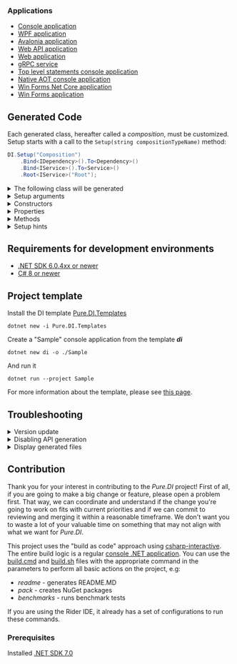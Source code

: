 ### Applications
- [Console application](readme/Console.md)
- [WPF application](readme/Wpf.md)
- [Avalonia application](readme/Avalonia.md)
- [Web API application](readme/WebAPI.md)
- [Web application](readme/WebApp.md)
- [gRPC service](readme/GrpcService.md)
- [Top level statements console application](readme/ConsoleTopLevelStatements.md)
- [Native AOT console application](readme/ConsoleNativeAOT.md)
- [Win Forms Net Core application](readme/WinFormsAppNetCore.md)
- [Win Forms application](readme/WinFormsApp.md)

## Generated Code

Each generated class, hereafter called a _composition_, must be customized. Setup starts with a call to the `Setup(string compositionTypeName)` method:

```c#
DI.Setup("Composition")
    .Bind<IDependency>().To<Dependency>()
    .Bind<IService>().To<Service>()
    .Root<IService>("Root");
```

<details>
<summary>The following class will be generated</summary>

```c#
partial class Composition
{
    public Composition() { }

    internal Composition(Composition parent) { }

    public IService Root
    {
        get
        {
            return new Service(new Dependency());
        }
    }

    public T Resolve<T>()  { ... }

    public T Resolve<T>(object? tag)  { ... }

    public object Resolve(Type type) { ... }

    public object Resolve(Type type, object? tag) { ... }
}
```

</details>

<details>
<summary>Setup arguments</summary>

The first parameter is used to specify the name of the composition class. All sets with the same name will be combined to create one composition class. Alternatively, this name may contain a namespace, e.g. a composition class is generated for `Sample.Composition`:

```c#
namespace Sample
{
    partial class Composition
    {
        ...
    }
}
```

The second optional parameter may have multiple values to determine the kind of composition.

### CompositionKind.Public

This value is used by default. If this value is specified, a normal composition class will be created.

### CompositionKind.Internal

If you specify this value, the class will not be generated, but this setup can be used by others as a base setup. For example:

```c#
DI.Setup("BaseComposition", CompositionKind.Internal)
    .Bind<IDependency>().To<Dependency>();

DI.Setup("Composition").DependsOn("BaseComposition")
    .Bind<IService>().To<Service>();    
```

If the _CompositionKind.Public_ flag is set in the composition setup, it can also be the base for other compositions, as in the example above.

### CompositionKind.Global

No composition class will be created when this value is specified, but this setup is the base setup for all setups in the current project, and `DependsOn(...)` is not required.

</details>

<details>
<summary>Constructors</summary>

### Default constructor

It's quite trivial, this constructor simply initializes the internal state.

### Argument constructor

It replaces the default constructor and is only created if at least one argument is specified. For example:

```c#
DI.Setup("Composition")
    .Arg<string>("name")
    .Arg<int>("id")
    ...
```

In this case, the constructor with arguments is as follows:

```c#
public Composition(string name, int id) { ... }
```

and there is no default constructor. It is important to remember that only those arguments that are used in the object graph will appear in the constructor. Arguments that are not involved cannot be defined, as they are omitted from the constructor parameters to save resources.

### Child constructor

This constructor is always available and is used to create a child composition based on the parent composition:

```c#
var parentComposition = new Composition();
var childComposition = new Composition(parentComposition); 
```

The child composition inherits the state of the parent composition in the form of arguments and singleton objects. The states are copied, and the compositions are completely independent. All singleton objects previously created in the parent composition are also made available in the child composition.

</details>

<details>
<summary>Properties</summary>

### Public Composition Roots

To create an object graph quickly and conveniently, a set of properties (or a methods) is formed. These properties are here called roots of compositions. The type of a property/method is the type of the root object created by the composition. Accordingly, each invocation of a property/method leads to the creation of a composition with a root element of this type.

```c#
DI.Setup("Composition")
    .Bind<IService>().To<Service>()
    .Root<IService>("MyService");
```

In this case, the property for the _IService_ type will be named _MyService_ and will be available for direct use. The result of its use will be the creation of a composition of objects with the root of _IService_ type:

```c#
public IService MyService
{
    get
    { 
        ...
        return new Service(...);
    }
}
```

This is [recommended way](https://blog.ploeh.dk/2011/07/28/CompositionRoot/) to create a composition root. A composition class can contain any number of roots.

### Private Composition Roots

If the root name is empty, a private composition root with a random name is created:

```c#
private IService RootM07D16di_0001
{
    get { ... }
}
```

This root is available in _Resolve_ methods in the same way as public roots. For example:

```c#
DI.Setup("Composition")
    .Bind<IService>().To<Service>()
    .Root<IService>();
```

These properties have an arbitrary name and access modifier _private_ and cannot be used directly from the code. Do not attempt to use them, as their names are arbitrarily changed. Private composition roots can be resolved by _Resolve_ methods.

</details>

<details>
<summary>Methods</summary>

### Resolve

By default, a set of four _Resolve_ methods is generated:

```c#
public T Resolve<T>() { ... }

public T Resolve<T>(object? tag) { ... }

public object Resolve(Type type) { ... }

public object Resolve(Type type, object? tag) { ... }
```

These methods can resolve both public and private composition roots that do not depend on any arguments of the composition roots. They are useful when using the [Service Locator](https://martinfowler.com/articles/injection.html) approach, where the code resolves composition roots in place:

```c#
var composition = new Composition();

composition.Resolve<IService>();
```

This is a [not recommended](https://blog.ploeh.dk/2010/02/03/ServiceLocatorisanAnti-Pattern/) way to create composition roots. To control the generation of these methods, see the [Resolve](#resolve-hint) hint.

### Dispose

Provides a mechanism to release unmanaged resources. This method is generated only if the composition contains at least one singleton instance that implements the [IDisposable](https://learn.microsoft.com/en-us/dotnet/api/system.idisposable) interface. To dispose of all created singleton objects, the `Dispose()` method of the composition should be called:

```c#
using var composition = new Composition();
```

</details>

<details>
<summary>Setup hints</summary>

## Setup hints

Hints are used to fine-tune code generation. Setup hints can be used as shown in the following example:

```c#
DI.Setup("Composition")
    .Hint(Hint.Resolve, "Off")
    .Hint(Hint.ThreadSafe, "Off")
    .Hint(Hint.ToString, "On")
    ...
```

In addition, setup hints can be commented out before the _Setup_ method as `hint = value`. For example:

```c#
// Resolve = Off
// ThreadSafe = Off
DI.Setup("Composition")
    .Hint(Hint.ToString, "On")
    ...
```

Both approaches can be used in combination with each other.

| Hint                                                                                                                               | Values             | Default   | C# version |
|------------------------------------------------------------------------------------------------------------------------------------|--------------------|-----------|------------|
| [Resolve](#resolve-hint)                                                                                                           | _On_ or _Off_      | _On_      |            |
| [OnNewInstance](#onnewinstance-hint)                                                                                               | _On_ or _Off_      | _Off_     | 9.0        |
| [OnNewInstanceImplementationTypeNameRegularExpression](#onnewinstanceimplementationtypenameregularexpression-hint)                 | Regular expression | .+        |            |
| [OnNewInstanceTagRegularExpression](#onnewinstancetagregularexpression-hint)                                                       | Regular expression | .+        |            |
| [OnNewInstanceLifetimeRegularExpression](#onnewinstancelifetimeregularexpression-hint)                                             | Regular expression | .+        |            |
| [OnDependencyInjection](#ondependencyinjection-hint)                                                                               | _On_ or _Off_      | _Off_     | 9.0        | 
| [OnDependencyInjectionImplementationTypeNameRegularExpression](#OnDependencyInjectionImplementationTypeNameRegularExpression-Hint) | Regular expression | .+        |            |
| [OnDependencyInjectionContractTypeNameRegularExpression](#ondependencyinjectioncontracttypenameregularexpression-hint)             | Regular expression | .+        |            |
| [OnDependencyInjectionTagRegularExpression](#ondependencyinjectiontagregularexpression-hint)                                       | Regular expression | .+        |            |
| [OnDependencyInjectionLifetimeRegularExpression](#ondependencyinjectionlifetimeregularexpression-hint)                             | Regular expression | .+        |            |
| [OnCannotResolve](#oncannotresolve-hint)                                                                                           | _On_ or _Off_      | _Off_     | 9.0        |
| [OnCannotResolveContractTypeNameRegularExpression](#oncannotresolvecontracttypenameregularexpression-hint)                         | Regular expression | .+        |            |
| [OnCannotResolveTagRegularExpression](#oncannotresolvetagregularexpression-hint)                                                   | Regular expression | .+        |            |
| [OnCannotResolveLifetimeRegularExpression](#oncannotresolvelifetimeregularexpression-hint)                                         | Regular expression | .+        |            |
| [OnNewRoot](#onnewroot-hint)                                                                                                       | _On_ or _Off_      | _Off_     |            |
| [ToString](#tostring-hint)                                                                                                         | _On_ or _Off_      | _Off_     |            |
| [ThreadSafe](#threadsafe-hint)                                                                                                     | _On_ or _Off_      | _On_      |            |
| [ResolveMethodModifiers](#resolvemethodmodifiers-hint)                                                                             | Method modifier    | _public_  |            |
| [ResolveMethodName](#resolvemethodname-hint)                                                                                       | Method name        | _Resolve_ |            |
| [ResolveByTagMethodModifiers](#resolvebytagmethodmodifiers-hint)                                                                   | Method modifier    | _public_  |            |
| [ResolveByTagMethodName](#resolvebytagmethodname-hint)                                                                             | Method name        | _Resolve_ |            |
| [ObjectResolveMethodModifiers](#objectresolvemethodmodifiers-hint)                                                                 | Method modifier    | _public_  |            |
| [ObjectResolveMethodName](#objectresolvemethodname-hint)                                                                           | Method name        | _Resolve_ |            |
| [ObjectResolveByTagMethodModifiers](#objectresolvebytagmethodmodifiers-hint)                                                       | Method modifier    | _public_  |            |
| [ObjectResolveByTagMethodName](#objectresolvebytagmethodname-hint)                                                                 | Method name        | _Resolve_ |            |
| [DisposeMethodModifiers](#disposemethodmodifiers-hint)                                                                             | Method modifier    | _public_  |            |
| [FormatCode](#formatcode-hint)                                                                                                     |  _On_ or _Off_     | _Off_     |            |

The list of hints will be gradually expanded to meet the needs and desires for fine-tuning code generation. Please feel free to add your ideas.

### Resolve Hint

Determines whether to generate [_Resolve_ methods](#resolve). By default, a set of four _Resolve_ methods are generated. Set this hint to _Off_ to disable the generation of resolve methods. This will reduce the generation time of the class composition, and in this case no [private composition roots](#private-composition-roots) will be generated. The class composition will be smaller and will only have [public roots](#public-composition-roots). When the _Resolve_ hint is disabled, only the public roots properties are available, so be sure to explicitly define them using the `Root<T>(string name)` method with an explicit composition root name.

### OnNewInstance Hint

Determines whether to generate the _OnNewInstance_ partial method. By default, this partial method is not generated. This can be useful, for example, for logging purposes:

```c#
internal partial class Composition
{
    partial void OnNewInstance<T>(ref T value, object? tag, object lifetime)            
    {
        Console.WriteLine($"'{typeof(T)}'('{tag}') created.");            
    }
}
```

You can also replace the created instance with a `T` type, where `T` is the actual type of the created instance. To minimize performance loss when calling _OnNewInstance_, use the three hints below.

### OnNewInstanceImplementationTypeNameRegularExpression Hint

This is a regular expression for filtering by instance type name. This hint is useful when _OnNewInstance_ is in _On_ state and it is necessary to limit the set of types for which the _OnNewInstance_ method will be called.

### OnNewInstanceTagRegularExpression Hint

This is a regular expression for filtering by _tag_. This hint is also useful when _OnNewInstance_ is in _On_ state and it is necessary to limit the set of _tags_ for which the _OnNewInstance_ method will be called.

### OnNewInstanceLifetimeRegularExpression Hint

This is a regular expression for filtering by _lifetime_. This hint is also useful when _OnNewInstance_ is in _On_ state and it is necessary to restrict the set of _life_ times for which the _OnNewInstance_ method will be called.

### OnDependencyInjection Hint

Determines whether to generate the _OnDependencyInjection_ partial method to control dependency injection. By default, this partial method is not generated. It cannot have an empty body because of the return value. It must be overridden when it is generated. This may be useful, for example, for [Interception Scenario](readme/interception.md).

```c#
// OnDependencyInjection = On
// OnDependencyInjectionContractTypeNameRegularExpression = ICalculator[\d]{1}
// OnDependencyInjectionTagRegularExpression = Abc
DI.Setup("Composition")
    ...
```

To minimize performance loss when calling _OnDependencyInjection_, use the three tips below.

### OnDependencyInjectionImplementationTypeNameRegularExpression Hint

This is a regular expression for filtering by instance type name. This hint is useful when _OnDependencyInjection_ is in _On_ state and it is necessary to restrict the set of types for which the _OnDependencyInjection_ method will be called.

### OnDependencyInjectionContractTypeNameRegularExpression Hint

This is a regular expression for filtering by the name of the resolving type. This hint is also useful when _OnDependencyInjection_ is in _On_ state and it is necessary to limit the set of permissive types for which the _OnDependencyInjection_ method will be called.

### OnDependencyInjectionTagRegularExpression Hint

This is a regular expression for filtering by _tag_. This hint is also useful when _OnDependencyInjection_ is in the _On_ state and you want to limit the set of _tags_ for which the _OnDependencyInjection_ method will be called.

### OnDependencyInjectionLifetimeRegularExpression Hint

This is a regular expression for filtering by _lifetime_. This hint is also useful when _OnDependencyInjection_ is in _On_ state and it is necessary to restrict the set of _lifetime_ for which the _OnDependencyInjection_ method will be called.

### OnCannotResolve Hint

Determines whether to generate the `OnCannotResolve<T>(...)` partial method to handle a scenario in which an instance cannot be resolved. By default, this partial method is not generated. Because of the return value, it cannot have an empty body and must be overridden at creation.

```c#
// OnCannotResolve = On
// OnCannotResolveContractTypeNameRegularExpression = string|DateTime
// OnDependencyInjectionTagRegularExpression = null
DI.Setup("Composition")
    ...
```

To avoid missing failed bindings by mistake, use the two relevant hints below.

### OnNewRoot Hint

Determines whether to generate a static partial method `OnNewRoot<TContract, T>(...)` to handle the new composition root registration event.

```c#
// OnNewRoot = On
DI.Setup("Composition")
    ...
```

Be careful, this hint disables checks for the ability to resolve dependencies!

### OnCannotResolveContractTypeNameRegularExpression Hint

This is a regular expression for filtering by the name of the resolving type. This hint is also useful when _OnCannotResolve_ is in _On_ state and it is necessary to limit the set of resolving types for which the _OnCannotResolve_ method will be called.

### OnCannotResolveTagRegularExpression Hint

This is a regular expression for filtering by _tag_. This hint is also useful when _OnCannotResolve_ is in _On_ state and it is necessary to limit the set of _tags_ for which the _OnCannotResolve_ method will be called.

### OnCannotResolveLifetimeRegularExpression Hint

This is a regular expression for filtering by _lifetime_. This hint is also useful when _OnCannotResolve_ is in the _On_ state and it is necessary to restrict the set of _lives_ for which the _OnCannotResolve_ method will be called.

### ToString Hint

Determines whether to generate the _ToString()_ method. This method provides a textual class diagram in [mermaid](https://mermaid.js.org/) format. To see this diagram, just call the ToString method and copy the text to [this site](https://mermaid.live/).

```c#
// ToString = On
DI.Setup("Composition")
    .Bind<IService>().To<Service>()
    .Root<IService>("MyService");
    
var composition = new Composition();
string classDiagram = composition.ToString(); 
```

### ThreadSafe Hint

This hint determines whether the composition of objects will be created in a thread-safe way. The default value of this hint is _On_. It is a good practice not to use threads when creating an object graph, in this case the hint can be disabled, which will result in a small performance gain. For example:

```c#
// ThreadSafe = Off
DI.Setup("Composition")
    .Bind<IService>().To<Service>()
    .Root<IService>("MyService");
```

### ResolveMethodModifiers Hint

Overrides the modifiers of the `public T Resolve<T>()` method.

### ResolveMethodName Hint

Overrides the method name for `public T Resolve<T>()`.

### ResolveByTagMethodModifiers Hint

Overrides the modifiers of the `public T Resolve<T>(object? tag)` method.

### ResolveByTagMethodName Hint

Overrides the method name for `public T Resolve<T>(object? tag)`.

### ObjectResolveMethodModifiers Hint

Overrides the modifiers of the `public object Resolve(Type type)` method.

### ObjectResolveMethodName Hint

Overrides the method name for `public object Resolve(Type type)`.

### ObjectResolveByTagMethodModifiers Hint

Overrides the modifiers of the `public object Resolve(Type type, object? tag)` method.

### ObjectResolveByTagMethodName Hint

Overrides the method name for `public object Resolve(Type type, object? tag)`.

### DisposeMethodModifiers Hint

Overrides the modifiers of the `public void Dispose()` method.

### FormatCode Hint

Specifies whether the generated code should be formatted. This option consumes a lot of CPU resources. This hint may be useful when studying the generated code or, for example, when making presentations.

</details>

## Requirements for development environments

- [.NET SDK 6.0.4xx or newer](https://dotnet.microsoft.com/download/dotnet/6.0)
- [C# 8 or newer](https://docs.microsoft.com/en-us/dotnet/csharp/whats-new/csharp-version-history#c-version-80)

## Project template

Install the DI template [Pure.DI.Templates](https://www.nuget.org/packages/Pure.DI.Templates)

```shell
dotnet new -i Pure.DI.Templates
```

Create a "Sample" console application from the template *__di__*

```shell
dotnet new di -o ./Sample
```

And run it

```shell
dotnet run --project Sample
```

For more information about the template, please see [this page](https://github.com/DevTeam/Pure.DI/wiki/Project-templates).

## Troubleshooting

<details>
<summary>Version update</summary>

When updating the version, it is possible that the previous version of the code generator remains active and is used by compilation services. In this case, the old and new versions of the generator may conflict. For a project where the code generator is used, it is recommended to do the following:
- After updating the version, close the IDE if it is open
- Delete the _obj_ and _bin_ directories
- Execute the following commands one by one

```shell
dotnet build-server shutdown
```

```shell
dotnet restore
```

```shell
dotnet build
```

</details>

<details>
<summary>Disabling API generation</summary>

_Pure.DI_ automatically generates its API. If an assembly already has the _Pure.DI_ API, for example, from another assembly, it is sometimes necessary to disable its automatic generation to avoid ambiguity. To do this, you need to add a _DefineConstants_ element to the project files of these modules. For example:

```xml
<PropertyGroup>
    <DefineConstants>$(DefineConstants);PUREDI_API_SUPPRESSION</DefineConstants>
</PropertyGroup>
```

</details>

<details>
<summary>Display generated files</summary>

You can set project properties to save generated files and control their storage location. In the project file, add the `<EmitCompilerGeneratedFiles>` element to the `<PropertyGroup>` group and set its value to `true`. Build the project again. The generated files are now created in the _obj/Debug/netX.X/generated/Pure.DI/Pure.DI/Pure.DI.SourceGenerator_ directory. The path components correspond to the build configuration, the target framework, the source generator project name, and the full name of the generator type. You can choose a more convenient output folder by adding the `<CompilerGeneratedFilesOutputPath>` element to the application project file. For example:

```xml
<Project Sdk="Microsoft.NET.Sdk">
    
    <PropertyGroup>
        <EmitCompilerGeneratedFiles>true</EmitCompilerGeneratedFiles>
        <CompilerGeneratedFilesOutputPath>$(BaseIntermediateOutputPath)Generated</CompilerGeneratedFilesOutputPath>
    </PropertyGroup>
    
</Project>
```

</details>

## Contribution

Thank you for your interest in contributing to the _Pure.DI_ project! First of all, if you are going to make a big change or feature, please open a problem first. That way, we can coordinate and understand if the change you're going to work on fits with current priorities and if we can commit to reviewing and merging it within a reasonable timeframe. We don't want you to waste a lot of your valuable time on something that may not align with what we want for _Pure.DI_.

This project uses the "build as code" approach using [csharp-interactive](https://github.com/DevTeam/csharp-interactive). The entire build logic is a regular [console .NET application](/build). You can use the [build.cmd](/build.cmd) and [build.sh](/build.sh) files with the appropriate command in the parameters to perform all basic actions on the project, e.g:

- _readme_ - generates README.MD
- _pack_ - creates NuGet packages
- _benchmarks_ - runs benchmark tests

If you are using the Rider IDE, it already has a set of configurations to run these commands.

### Prerequisites

Installed [.NET SDK 7.0](https://dotnet.microsoft.com/en-us/download/dotnet/7.0)
